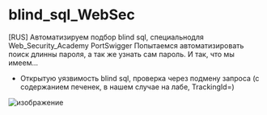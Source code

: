 # blind_sql_WebSec
[RUS] Автоматизируем подбор blind sql, специальнодля Web_Security_Academy PortSwigger
Попытаемся автоматизировать поиск  длинны пароля, а так же узнать сам пароль.
И так, что мы имеем...
- Открытую уязвимость blind sql, проверка через подмену запроса (с содержанием печенек, в нашем случае на лабе, TrackingId=)

![изображение](https://user-images.githubusercontent.com/112577182/205280024-fd59c249-ed4e-4d84-b79c-851da865f73c.png)
